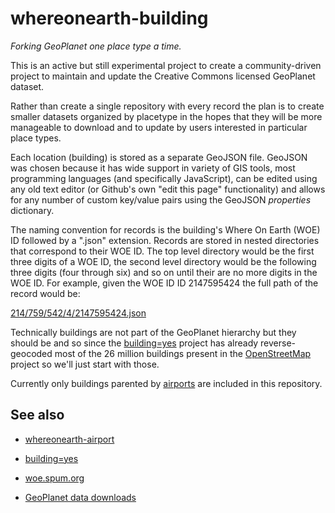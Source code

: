 whereonearth-building
==

_Forking GeoPlanet one place type a time._

This is an active but still experimental project to create a community-driven
project to maintain and update the Creative Commons licensed GeoPlanet dataset.

Rather than create a single repository with every record the plan is to create
smaller datasets organized by placetype in the hopes that they will be more
manageable to download and to update by users interested in particular place types.

Each location (building) is stored as a separate GeoJSON file. GeoJSON was
chosen because it has wide support in variety of GIS tools, most programming
languages (and specifically JavaScript), can be edited using any old text editor
(or Github's own "edit this page" functionality) and allows for any number of
custom key/value pairs using the GeoJSON _properties_ dictionary.

The naming convention for records is the building's Where On Earth (WOE) ID
followed by a ".json" extension. Records are stored in nested directories that
correspond to their WOE ID. The top level directory would be the first three
digits of a WOE ID, the second level directory would be the following three
digits (four through six) and so on until their are no more digits in the WOE
ID. For example, given the WOE ID ID 2147595424 the full path of the record
would be:

[214/759/542/4/2147595424.json](https://github.com/straup/whereonearth-building/blob/master/data/214/759/542/4/2147595424.json)

Technically buildings are not part of the GeoPlanet hierarchy but they should be
and so since the [building=yes](http://buildingequalsyes.spum.org/) project has
already reverse-geocoded most of the 26 million buildings present in the
[OpenStreetMap](http://www.openstreetmap.org) project so we'll just start with
those.

Currently only buildings parented by
[airports](https://github.com/straup/whereonearth-airport) are included in this
repository.

See also
--

* [whereonearth-airport](https://github.com/straup/whereonearth-airport/)

* [building=yes](http://buildingequalsyes.spum.org/)

* [woe.spum.org](http://woe.spum.org)

* [GeoPlanet data downloads](http://developer.yahoo.com/geo/geoplanet/data/)
